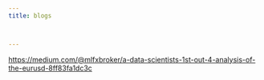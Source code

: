 ```yaml
---
title: blogs



---
```


https://medium.com/@mlfxbroker/a-data-scientists-1st-out-4-analysis-of-the-eurusd-8ff83fa1dc3c
